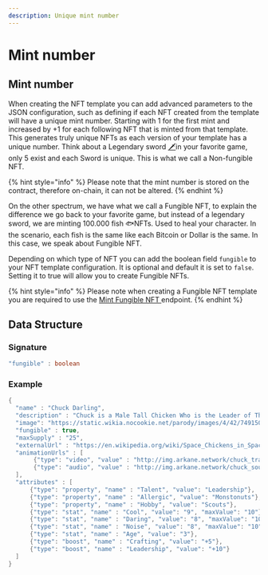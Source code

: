 ```yaml
---
description: Unique mint number
---
```


# Mint number

## Mint number

When creating the NFT template you can add advanced parameters to the JSON configuration, such as defining if each NFT created from the template will have a unique mint number. Starting with 1 for the first mint and increased by +1 for each following NFT that is minted from that template. This generates truly unique NFTs as each version of your template has a unique number. Think about a Legendary sword [🗡️](https://emojipedia.org/dagger/)in your favorite game, only 5 exist and each Sword is unique. This is what we call a Non-fungible NFT. 

{% hint style="info" %}
Please note that the mint number is stored on the contract, therefore on-chain, it can not be altered.
{% endhint %}

On the other spectrum, we have what we call a Fungible NFT, to explain the difference we go back to your favorite game, but instead of a legendary sword, we are minting 100.000 fish 🐟NFTs. Used to heal your character. In the scenario, each fish is the same like each Bitcoin or Dollar is the same. In this case, we speak about Fungible NFT. 

Depending on which type of NFT you can add the boolean field `fungible` to your NFT template configuration. It is optional and default it is set to `false`. Setting it to true will allow you to create Fungible NFTs.

{% hint style="info" %}
Please note when creating a Fungible NFT template you are required to use the [Mint Fungible NFT ](../../api-products/nft-api/mint-fungible-nft.md)endpoint.
{% endhint %}

## Data Structure

### Signature

```java
"fungible" : boolean

```

### Example

```java
{
  "name" : "Chuck Darling",
  "description" : "Chuck is a Male Tall Chicken Who is the Leader of The Chicken Siblings. He is Cool, Daring and Wacky. He can be Selfish and Stubborn When it Comes To Challenges, But he is An True Softie when it Comes To His Siblings. In Rebel to the Beak, It revealed that He is Allergic to Monstonuts and In The Good, The Bad and The Clucky, It also Revealed that He Used to Be one Of the Scouts from Slurp,s Little Cowboys Scout Camp along With Finley, Ainta and Hugo. He is the youngest of the three.",
  "image": "https://static.wikia.nocookie.net/parody/images/4/42/74915084_10162764640400387_6139958579186106368_o.jpg",
  "fungible" : true,
  "maxSupply" : "25",
  "externalUrl" : "https://en.wikipedia.org/wiki/Space_Chickens_in_Space",
  "animationUrls" : [
       {"type": "video", "value" : "http://img.arkane.network/chuck_trailer.mp4"},
       {"type": "audio", "value" : "http://img.arkane.network/chuck_soundtrack.mp3"}
  ],
  "attributes" : [
      {"type": "property", "name" : "Talent", "value": "Leadership"},
      {"type": "property", "name" : "Allergic", "value": "Monstonuts"},
      {"type": "property", "name" : "Hobby", "value": "Scouts"},
      {"type": "stat", "name" : "Cool", "value": "9", "maxValue": "10"},
      {"type": "stat", "name" : "Daring", "value": "8", "maxValue": "10"},
      {"type": "stat", "name" : "Noise", "value": "8", "maxValue": "10"},
      {"type": "stat", "name" : "Age", "value": "3"},
      {"type": "boost", "name" : "Crafting", "value": "+5"},
      {"type": "boost", "name" : "Leadership", "value": "+10"}
  ]
}
```

